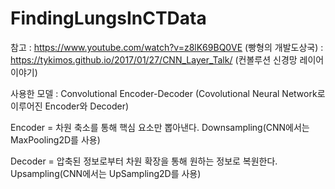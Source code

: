 # FindingLungsInCTData

참고
: https://www.youtube.com/watch?v=z8lK69BQ0VE (빵형의 개발도상국) 
: https://tykimos.github.io/2017/01/27/CNN_Layer_Talk/ (컨볼루션 신경망 레이어 이야기) 

사용한 모델
: Convolutional Encoder-Decoder (Covolutional Neural Network로 이루어진 Encoder와 Decoder) 

Encoder = 차원 축소를 통해 핵심 요소만 뽑아낸다. Downsampling(CNN에서는 MaxPooling2D를 사용) 

Decoder = 압축된 정보로부터 차원 확장을 통해 원하는 정보로 복원한다. Upsampling(CNN에서는 UpSampling2D를 사용) 

